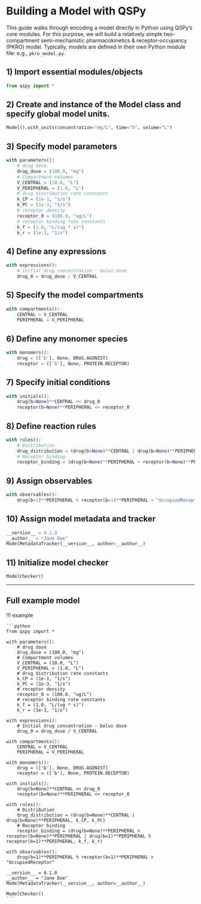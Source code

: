 # Building a Model with QSPy

This guide walks through encoding a model directly in Python using QSPy’s core modules. For this purpose, we will build a relatively simple two-compartment semi-mechanistic pharmacokinetics & receptor-occupancy (PKRO) model. Typically, models are defined in their own Python module file: e.g., `pkro_model.py`.

## 1) Import essential modules/objects

```python
from qspy import *
```

## 2) Create and instance of the Model class and specify global model units.

```python
Model().with_units(concentration="mg/L", time="h", volume="L")
```

## 3) Specify model parameters

```python
with parameters():
    # drug dose
    drug_dose = (100.0, "mg")
    # Compartment volumes
    V_CENTRAL = (10.0, "L")
    V_PERIPHERAL = (1.0, "L")
    # drug distribution rate constants
    k_CP = (1e-1, "1/s")
    k_PC = (1e-3, "1/s")
    # receptor density
    receptor_0 = (100.0, "ug/L")
    # receptor binding rate constants
    k_f = (1.0, "L/(ug * s)")
    k_r = (1e-3, "1/s")
```

## 4) Define any expressions

```python
with expressions():
    # Initial drug concentration - bolus dose
    drug_0 = drug_dose / V_CENTRAL
```

## 5) Specify the model compartments

```python
with compartments():
    CENTRAL = V_CENTRAL
    PERIPHERAL = V_PERIPHERAL
```

## 6) Define any monomer species

```python
with monomers():
    drug = (['b'], None, DRUG.AGONIST)
    receptor = (['b'], None, PROTEIN.RECEPTOR)
```

## 7) Specify initial conditions

```python
with initials():
    drug(b=None)**CENTRAL << drug_0
    receptor(b=None)**PERIPHERAL << receptor_0
```

## 8) Define reaction rules

```python
with rules():
    # Distribution
    drug_distribution = (drug(b=None)**CENTRAL | drug(b=None)**PERIPHERAL, k_CP, k_PC)
    # Receptor binding
    receptor_binding = (drug(b=None)**PERIPHERAL + receptor(b=None)**PERIPHERAL | drug(b=1)**PERIPHERAL % receptor(b=1)**PERIPHERAL, k_f, k_r)
```

## 9) Assign observables

```python
with observables():
    drug(b=1)**PERIPHERAL % receptor(b=1)**PERIPHERAL > "OccupiedReceptor"
```

## 10) Assign model metadata and tracker

```python
__version__ = 0.1.0
__author__ = "Jane Doe"
ModelMetadataTracker(__version__, author=__author__)
```

## 11) Initialize model checker

```python
ModelChecker()
```

------

## Full example model

!!! example

    ```python
    from qspy import *

    with parameters():
        # drug dose
        drug_dose = (100.0, "mg")
        # Compartment volumes
        V_CENTRAL = (10.0, "L")
        V_PERIPHERAL = (1.0, "L")
        # drug distribution rate constants
        k_CP = (1e-1, "1/s")
        k_PC = (1e-3, "1/s")
        # receptor density
        receptor_0 = (100.0, "ug/L")
        # receptor binding rate constants
        k_f = (1.0, "L/(ug * s)")
        k_r = (1e-3, "1/s")

    with expressions():
        # Initial drug concentration - bolus dose
        drug_0 = drug_dose / V_CENTRAL

    with compartments():
        CENTRAL = V_CENTRAL
        PERIPHERAL = V_PERIPHERAL

    with monomers():
        drug = (['b'], None, DRUG.AGONIST)
        receptor = (['b'], None, PROTEIN.RECEPTOR)

    with initials():
        drug(b=None)**CENTRAL << drug_0
        receptor(b=None)**PERIPHERAL << receptor_0

    with rules():
        # Distribution
        drug_distribution = (drug(b=None)**CENTRAL | drug(b=None)**PERIPHERAL, k_CP, k_PC)
        # Receptor binding
        receptor_binding = (drug(b=None)**PERIPHERAL + receptor(b=None)**PERIPHERAL | drug(b=1)**PERIPHERAL % receptor(b=1)**PERIPHERAL, k_f, k_r)

    with observables():
        drug(b=1)**PERIPHERAL % receptor(b=1)**PERIPHERAL > "OccupiedReceptor"

    __version__ = 0.1.0
    __author__ = "Jane Doe"
    ModelMetadataTracker(__version__, author=__author__)

    ModelChecker()
    ```